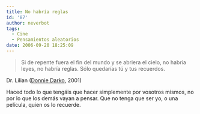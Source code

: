```yaml
---
title: No habría reglas
id: '87'
author: neverbot
tags:
  - Cine
  - Pensamientos aleatorios
date: 2006-09-20 18:25:09
---
```


> Si de repente fuera el fin del mundo y se abriera el cielo, no habría leyes, no habría reglas. Sólo quedarías tú y tus recuerdos.

Dr. Lilian ([Donnie Darko](http://www.imdb.com/title/tt0246578/), 2001)

Haced todo lo que tengáis que hacer simplemente por vosotros mismos, no por lo que los demás vayan a pensar. Que no tenga que ser yo, o una película, quien os lo recuerde.